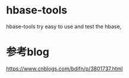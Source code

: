 # hbase-tools
hbase-tools try easy to use and test the  hbase,
# 参考blog
https://www.cnblogs.com/bdifn/p/3801737.html
